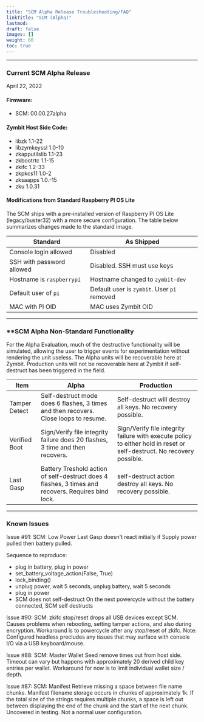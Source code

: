 ```yaml
---
title: "SCM Alpha Release Troubleshooting/FAQ"
linkTitle: "SCM (Alpha)"
lastmod:
draft: false
images: []
weight: 60
toc: true
---
```


-----
### **Current SCM Alpha Release**
April 22, 2022

#### Firmware: 
 - SCM: 00.00.27alpha

#### Zymbit Host Side Code:
 - libzk 1.1-22
 - libzymkeyssl 1.0-10
 - zkapputilslib 1.1-23
 - zkbootrtc 1.1-15
 - zkifc 1.2-33
 - zkpkcs11 1.0-2 
 - zksaapps 1.0.-15
 - zku 1.0.31

#### Modifications from Standard Raspberry PI OS Lite

The SCM ships with a pre-installed version of Raspberry PI OS Lite (legacy/buster32) with a more secure configuration. The table below summarizes changes made to the standard image. 

| Standard | As Shipped |
|------------------|--------------------------|
| Console login allowed | Disabled |
| SSH with password allowed | Disabled. SSH must use keys |
| Hostname is `raspberrypi` | Hostname changed to `zymbit-dev` |
| Default user of `pi` | Default user is `zymbit`. User `pi` removed |
| MAC with Pi OID | MAC uses Zymbit OID |

-----
### **SCM Alpha Non-Standard Functionality
For the Alpha Evaluation, much of the destructive functionality will be simulated, allowing the user to trigger events for experimentation without rendering the unit useless. The Alpha units will be recoverable here at Zymbit. Production units will not be recoverable here at Zymbit if self-destruct has been triggered in the field.

| Item | Alpha | Production |
|------------|------------------------------------------------|-----------------------------------------------------------|
| Tamper Detect | Self-destruct mode does 6 flashes, 3 times and then recovers. Close loops to resume. | Self-destruct will destroy all keys. No recovery possible. |
| Verified Boot | Sign/Verify file integrity failure does 20 flashes, 3 time and then recovers. | Sign/Verify file integrity failure with execute policy to either hold in reset or self-destruct. No recovery possible.
| Last Gasp | Battery Treshold action of self-destruct does 4 flashes, 3 times and recovers. Requires bind lock. | self-destruct action destroy all keys. No recovery possible. |


-----
### **Known Issues**

Issue #91: SCM: Low Power Last Gasp doesn't react initially if Supply power pulled then battery pulled.

Sequence to reproduce:
* plug in battery, plug in power
* set_battery_voltage_action(False, True)
* lock_binding()
* unplug power, wait 5 seconds, unplug battery, wait 5 seconds
* plug in power
* SCM does not self-destruct
On the next powercycle without the battery connected, SCM self destructs

Issue #90: SCM: zkifc stop/reset drops all USB devices except SCM. Causes problems when rebooting, setting tamper actions, and also during encryption. Workaround is to powercycle after any stop/reset of zkifc. Note: Configured headless precludes any issues that may surface with console I/O via a USB keyboard/mouse.

Issue #88: SCM: Master Wallet Seed remove times out from host side. Timeout can vary but happens with approximately 20 derived child key entries per wallet. Workaround for now is to limit individual wallet size / depth.

Issue #87: SCM: Manifest Retrieve missing a space between file name chunks. Manifest filename storage occurs in chunks of approximately 1k. If the total size of the strings requires multiple chunks, a space is left out between displaying the end of the chunk and the start of the next chunk. Uncovered in testing. Not a normal user configuration.


